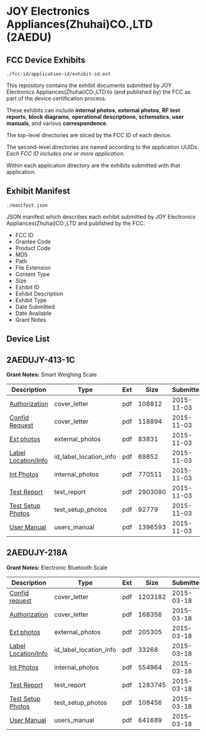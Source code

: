 # JOY Electronics Appliances(Zhuhai)CO.,LTD (2AEDU)
## FCC Device Exhibits

```
./fcc-id/application-id/exhibit-id.ext
```

This repository contains the exhibit documents submitted by JOY Electronics Appliances(Zhuhai)CO.,LTD to (and published by) the FCC as part of the device certification process.

These exhibits can include **internal photos**, **external photos**, **RF test reports**, **block diagrams**, **operational descriptions**, **schematics**, **user manuals**, and various **correspondence**.

The top-level directories are sliced by the FCC ID of each device.

The second-level directories are named according to the application UUIDs. *Each FCC ID includes one or more application.*

Within each application directory are the exhibits submitted with that application. 

## Exhibit Manifest

```
./manifest.json
```

JSON manifest which describes each exhibit submitted by JOY Electronics Appliances(Zhuhai)CO.,LTD and published by the FCC.

- FCC ID
- Grantee Code
- Product Code
- MD5
- Path
- File Extension
- Content Type
- Size
- Exhibit ID
- Exhibit Description
- Exhibit Type
- Date Submitted
- Date Available
- Grant Notes

## Device List
## 2AEDUJY-413-1C
**Grant Notes:** Smart Weighing Scale

| Description | Type | Ext | Size | Submitted | Available |
| ----------- | ---- | --- | ---- | --------- | --------- |
| [Authorization](2AEDUJY-413-1C/234c6dc5fbfaca43c3ea4306d4ea5011/2801508.pdf) | cover_letter | pdf | 108812 | 2015-11-03 | 2015-11-03 |
| [Confid Request](2AEDUJY-413-1C/234c6dc5fbfaca43c3ea4306d4ea5011/2801509.pdf) | cover_letter | pdf | 118894 | 2015-11-03 | 2015-11-03 |
| [Ext photos](2AEDUJY-413-1C/234c6dc5fbfaca43c3ea4306d4ea5011/2801510.pdf) | external_photos | pdf | 83831 | 2015-11-03 | 2015-11-03 |
| [Label Location/Info](2AEDUJY-413-1C/234c6dc5fbfaca43c3ea4306d4ea5011/2801512.pdf) | id_label_location_info | pdf | 69852 | 2015-11-03 | 2015-11-03 |
| [Int Photos](2AEDUJY-413-1C/234c6dc5fbfaca43c3ea4306d4ea5011/2801511.pdf) | internal_photos | pdf | 770511 | 2015-11-03 | 2015-11-03 |
| [Test Report](2AEDUJY-413-1C/234c6dc5fbfaca43c3ea4306d4ea5011/2801515.pdf) | test_report | pdf | 2903090 | 2015-11-03 | 2015-11-03 |
| [Test Setup Photos](2AEDUJY-413-1C/234c6dc5fbfaca43c3ea4306d4ea5011/2801513.pdf) | test_setup_photos | pdf | 92779 | 2015-11-03 | 2015-11-03 |
| [User Manual](2AEDUJY-413-1C/234c6dc5fbfaca43c3ea4306d4ea5011/2801514.pdf) | users_manual | pdf | 1396593 | 2015-11-03 | 2015-11-03 |
## 2AEDUJY-218A
**Grant Notes:** Electronic Bluetooth Scale

| Description | Type | Ext | Size | Submitted | Available |
| ----------- | ---- | --- | ---- | --------- | --------- |
| [Confid request](2AEDUJY-218A/e90f174eb9aacc0ae24f9935db67ba00/2559029.pdf) | cover_letter | pdf | 1203182 | 2015-03-18 | 2015-03-18 |
| [Authorization](2AEDUJY-218A/e90f174eb9aacc0ae24f9935db67ba00/2559030.pdf) | cover_letter | pdf | 168356 | 2015-03-18 | 2015-03-18 |
| [Ext photos](2AEDUJY-218A/e90f174eb9aacc0ae24f9935db67ba00/2559031.pdf) | external_photos | pdf | 205305 | 2015-03-18 | 2015-03-18 |
| [Label Location/Info](2AEDUJY-218A/e90f174eb9aacc0ae24f9935db67ba00/2559033.pdf) | id_label_location_info | pdf | 33268 | 2015-03-18 | 2015-03-18 |
| [Int Photos](2AEDUJY-218A/e90f174eb9aacc0ae24f9935db67ba00/2559032.pdf) | internal_photos | pdf | 554964 | 2015-03-18 | 2015-03-18 |
| [Test Report](2AEDUJY-218A/e90f174eb9aacc0ae24f9935db67ba00/2559036.pdf) | test_report | pdf | 1283745 | 2015-03-18 | 2015-03-18 |
| [Test Setup Photos](2AEDUJY-218A/e90f174eb9aacc0ae24f9935db67ba00/2559034.pdf) | test_setup_photos | pdf | 108456 | 2015-03-18 | 2015-03-18 |
| [User Manual](2AEDUJY-218A/e90f174eb9aacc0ae24f9935db67ba00/2559035.pdf) | users_manual | pdf | 641689 | 2015-03-18 | 2015-03-18 |
